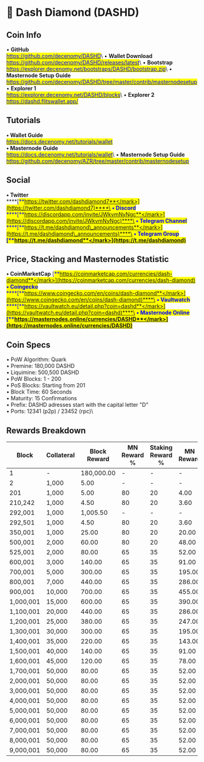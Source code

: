 # 🔸 Dash Diamond (DASHD)

## Coin Info

• **GitHub**\
[<mark style="color:blue;">https://github.com/decenomy/DASHD</mark>](https://github.com/decenomy/DASHD)<mark style="color:blue;"></mark>\ <mark style="color:blue;"></mark>• **Wallet Download**\
[<mark style="color:blue;">https://github.com/decenomy/DASHD/releases/latest</mark>](https://github.com/decenomy/DASHD/releases/latest)<mark style="color:blue;"></mark>\ <mark style="color:blue;"></mark>• **Bootstrap**\
[<mark style="color:blue;">https://explorer.decenomy.net/bootstraps/DASHD/bootstrap.zip</mark>](https://explorer.decenomy.net/bootstraps/DASHD/bootstrap.zip)<mark style="color:blue;"></mark>\ <mark style="color:blue;"></mark>• **Masternode Setup Guide**\
[<mark style="color:blue;">https://github.com/decenomy/DASHD/tree/master/contrib/masternodesetup</mark>](https://github.com/decenomy/DASHD/tree/master/contrib/masternodesetup)\
• **Explorer 1** \
[<mark style="color:blue;">https://explorer.decenomy.net/DASHD/blocks</mark>](https://explorer.decenomy.net/DASHD/blocks)<mark style="color:blue;"></mark>\ <mark style="color:blue;"></mark>• **Explorer 2**\
[<mark style="color:blue;">https://dashd.flitswallet.app/</mark>](https://dashd.flitswallet.app/)<mark style="color:blue;"></mark>

## Tutorials

**• Wallet Guide**\
[<mark style="color:blue;">https://docs.decenomy.net/tutorials/wallet</mark>](../tutorials/wallet/)\
**• Masternode Guide**\
[<mark style="color:blue;">https://docs.decenomy.net/tutorials/wallet</mark>](../tutorials/wallet/)<mark style="color:blue;"></mark>\ <mark style="color:blue;"></mark>• **Masternode Setup Guide**\
[<mark style="color:blue;">https://github.com/decenomy/AZR/tree/master/contrib/masternodesetup</mark>](https://github.com/decenomy/AZR/tree/master/contrib/masternodesetup)

## Social

**• Twitter**\
****[<mark style="color:blue;">**https://twitter.com/dashdiamond7**</mark>](https://twitter.com/dashdiamond7)****\
**• Discord**\
****[<mark style="color:blue;">**https://discordapp.com/invite/JWkvmNyNgc**</mark>](https://discordapp.com/invite/JWkvmNyNgc)****\
**• Telegram Channel**\
****[<mark style="color:blue;">**https://t.me/dashdiamond\_announcements**</mark>](https://t.me/dashdiamond\_announcements)****\
**• Telegram Group**\
****[<mark style="color:blue;">**https://t.me/dashdiamond**</mark>](https://t.me/dashdiamond)<mark style="color:blue;">****</mark>

## Price, Stacking and Masternodes Statistic

**• CoinMarketCap**                                         [<mark style="color:blue;">**https://coinmarketcap.com/currencies/dash-diamond**</mark>](https://coinmarketcap.com/currencies/dash-diamond)                                                                                **• Coingecko**\
****[<mark style="color:blue;">**https://www.coingecko.com/en/coins/dash-diamond**</mark>](https://www.coingecko.com/en/coins/dash-diamond)****\
**• Vaultwatch**\
****[<mark style="color:blue;">**https://vaultwatch.eu/detail.php?coin=dashd**</mark>](https://vaultwatch.eu/detail.php?coin=dashd)****\
**• Masternode Online**\
****[<mark style="color:blue;">**https://masternodes.online/currencies/DASHD**</mark>](https://masternodes.online/currencies/DASHD)<mark style="color:blue;">****</mark>

## Coin Specs

• PoW Algorithm: Quark\
• Premine: 180,000 DASHD\
• Liquimine: 500,500 DASHD\
• PoW Blocks: 1 - 200\
• PoS Blocks: Starting from 201\
• Block Time: 60 Seconds\
• Maturity: 15 Confirmations\
• Prefix: DASHD adresses start with the capital letter "D"\
• Ports: 12341 (p2p) / 23452 (rpc)\


## Rewards Breakdown



| Block     | Collateral | Block Reward | MN Reward % | Staking Reward % | MN Reward | Staker Reward | roi 40%  | roi 50%  | roi 60%  | roi 70%  | coin supply |
| --------- | ---------- | ------------ | ----------- | ---------------- | --------- | ------------- | -------- | -------- | -------- | -------- | ----------- |
| 1         | -          | 180,000.00   | -           | -                | -         | -             | -        | -        | -        | -        | 180K        |
| 2         | 1,000      | 5.00         | -           | -                | -         | -             | -        | -        | -        | -        | 180K        |
| 201       | 1,000      | 5.00         | 80          | 20               | 4.00      | 1.00          | 2,903.87 | 2,323.09 | 1,935.91 | 1,659.35 | 181K        |
| 210,242   | 1,000      | 4.50         | 80          | 20               | 3.60      | 0.90          | 384.21   | 307.37   | 256.14   | 219.55   | 1M          |
| 292,001   | 1,000      | 1,005.50     | -           | -                | -         | 4.50          | -        | -        | -        | -        | 2M          |
| 292,501   | 1,000      | 4.50         | 80          | 20               | 3.60      | 0.90          | 225.06   | 180.05   | 150.04   | 128.60   | 2M          |
| 350,001   | 1,000      | 25.00        | 80          | 20               | 20.00     | 5.00          | 1,113.26 | 890.61   | 742.17   | 636.15   | 2M          |
| 500,001   | 2,000      | 60.00        | 80          | 20               | 48.00     | 12.00         | 1,032.16 | 825.73   | 688.11   | 589.81   | 6M          |
| 525,001   | 2,000      | 80.00        | 65          | 35               | 52.00     | 28.00         | 897.79   | 718.23   | 598.53   | 513.02   | 8M          |
| 600,001   | 3,000      | 140.00       | 65          | 35               | 91.00     | 49.00         | 878.53   | 702.82   | 585.68   | 502.01   | 14M         |
| 700,001   | 5,000      | 300.00       | 65          | 35               | 195.00    | 105.00        | 928.00   | 742.40   | 618.67   | 530.29   | 28M         |
| 800,001   | 7,000      | 440.00       | 65          | 35               | 286.00    | 154.00        | 652.31   | 521.85   | 434.87   | 372.75   | 58M         |
| 900,001   | 10,000     | 700.00       | 65          | 35               | 455.00    | 245.00        | 588.39   | 470.71   | 392.26   | 336.22   | 102M        |
| 1,000,001 | 15,000     | 600.00       | 65          | 35               | 390.00    | 210.00        | 298.62   | 238.89   | 199.08   | 170.64   | 172M        |
| 1,100,001 | 20,000     | 440.00       | 65          | 35               | 286.00    | 154.00        | 162.26   | 129.81   | 108.17   | 92.72    | 232M        |
| 1,200,001 | 25,000     | 380.00       | 65          | 35               | 247.00    | 133.00        | 117.76   | 94.21    | 78.51    | 67.29    | 276M        |
| 1,300,001 | 30,000     | 300.00       | 65          | 35               | 195.00    | 105.00        | 81.70    | 65.36    | 54.47    | 46.69    | 314M        |
| 1,400,001 | 35,000     | 220.00       | 65          | 35               | 143.00    | 77.00         | 54.68    | 43.75    | 36.46    | 31.25    | 344M        |
| 1,500,001 | 40,000     | 140.00       | 65          | 35               | 91.00     | 49.00         | 32.71    | 26.16    | 21.80    | 18.69    | 366M        |
| 1,600,001 | 45,000     | 120.00       | 65          | 35               | 78.00     | 42.00         | 27.00    | 21.60    | 18.00    | 15.43    | 380M        |
| 1,700,001 | 50,000     | 80.00        | 65          | 35               | 52.00     | 28.00         | 17.45    | 13.96    | 11.63    | 9.97     | 392M        |
| 2,000,001 | 50,000     | 80.00        | 65          | 35               | 52.00     | 28.00         | 16.44    | 13.15    | 10.96    | 9.39     | 416M        |
| 3,000,001 | 50,000     | 80.00        | 65          | 35               | 52.00     | 28.00         | 13.79    | 11.03    | 9.19     | 7.88     | 496M        |
| 4,000,001 | 50,000     | 80.00        | 65          | 35               | 52.00     | 28.00         | 11.87    | 9.50     | 7.91     | 6.78     | 576M        |
| 5,000,001 | 50,000     | 80.00        | 65          | 35               | 52.00     | 28.00         | 10.42    | 8.34     | 6.95     | 5.96     | 656M        |
| 6,000,001 | 50,000     | 80.00        | 65          | 35               | 52.00     | 28.00         | 9.29     | 7.43     | 6.19     | 5.31     | 736M        |
| 7,000,001 | 50,000     | 80.00        | 65          | 35               | 52.00     | 28.00         | 8.38     | 6.70     | 5.59     | 4.79     | 816M        |
| 8,000,001 | 50,000     | 80.00        | 65          | 35               | 52.00     | 28.00         | 7.63     | 6.10     | 5.09     | 4.36     | 896M        |
| 9,000,001 | 50,000     | 80.00        | 65          | 35               | 52.00     | 28.00         | 7.00     | 5.60     | 4.67     | 4.00     | 976M        |

